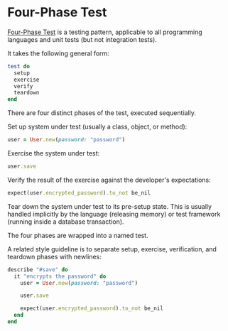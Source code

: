 # Four-Phase Test

[Four-Phase Test](http://xunitpatterns.com/Four%20Phase%20Test.html)
is a testing pattern, applicable to all programming languages and unit tests
(but not integration tests).

It takes the following general form:

```ruby
test do
  setup
  exercise
  verify
  teardown
end
```

There are four distinct phases of the test,
executed sequentially.

Set up system under test (usually a class, object, or method):

```ruby
user = User.new(password: "password")
```

Exercise the system under test:

```ruby
user.save
```

Verify the result of the exercise against the developer's expectations:

```ruby
expect(user.encrypted_password).to_not be_nil
```

Tear down the system under test to its pre-setup state.
This is usually handled implicitly by the language (releasing memory)
or test framework (running inside a database transaction).

The four phases are wrapped into a named test.

A related style guideline is to
separate setup, exercise, verification, and teardown phases with newlines:

```ruby
describe "#save" do
  it "encrypts the password" do
    user = User.new(password: "password")

    user.save

    expect(user.encrypted_password).to_not be_nil
  end
end
```
